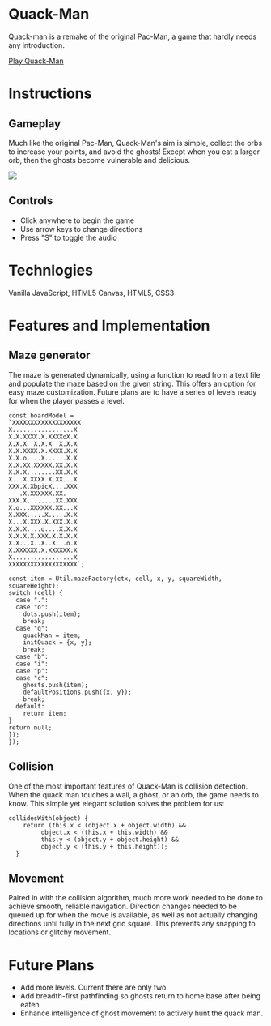 # Quack-Man
Quack-man is a remake of the original Pac-Man, a game that hardly needs any introduction.

[Play Quack-Man](http://www.tomhansen.io/Quack-Man/)

# Instructions

## Gameplay
Much like the original Pac-Man, Quack-Man's aim is simple, collect the orbs to increase your points, and avoid the ghosts! Except when you eat a larger orb, then the ghosts become vulnerable and delicious.

![](https://preview.ibb.co/iFWgKR/quackman.png)

## Controls
- Click anywhere to begin the game
- Use arrow keys to change directions
- Press "S" to toggle the audio


# Technlogies
Vanilla JavaScript, HTML5 Canvas, HTML5, CSS3

# Features and Implementation
## Maze generator
The maze is generated dynamically, using a function to read from a text file and populate the maze based on the given string. This offers an option for easy maze customization. Future plans are to have a series of levels ready for when the player passes a level.
```
const boardModel =
`XXXXXXXXXXXXXXXXXXX
X.................X
X.X.XXXX.X.XXXXoX.X
X.X.X  X.X.X  X.X.X
X.X.XXXX.X.XXXX.X.X
X.X.o....X......X.X
X.X.XX.XXXXX.XX.X.X
X.X.X........XX.X.X
X...X.XXXX X.XX...X
XXX.X.XbpicX....XXX
   .X.XXXXXX.XX.
XXX.X........XX.XXX
X.o...XXXXXX.XX...X
X.XXX.....X.....X.X
X...X.XXX.X.XXX.X.X
X.X.X....q....X.X.X
X.X.X.X.XXX.X.X.X.X
X.X...X..X..X...o.X
X.XXXXXX.X.XXXXXX.X
X.................X
XXXXXXXXXXXXXXXXXXX`;

const item = Util.mazeFactory(ctx, cell, x, y, squareWidth, squareHeight);
switch (cell) {
  case ".":
  case "o":
    dots.push(item);
    break;
  case "q":
    quackMan = item;
    initQuack = {x, y};
    break;
  case "b":
  case "i":
  case "p":
  case "c":
    ghosts.push(item);
    defaultPositions.push({x, y});
    break;
  default:
    return item;
}
return null;
});
});

```

## Collision
One of the most important features of Quack-Man is collision detection. When the quack man touches a wall, a ghost, or an orb, the game needs to know. This simple yet elegant solution solves the problem for us:
```  
collidesWith(object) {
    return (this.x < (object.x + object.width) &&
         object.x < (this.x + this.width) &&
         this.y < (object.y + object.height) &&
         object.y < (this.y + this.height));
  }
```
## Movement
Paired in with the collision algorithm, much more work needed to be done to achieve smooth, reliable navigation. Direction changes needed to be queued up for when the move is available, as well as not actually changing directions until fully in the next grid square. This prevents any snapping to locations or glitchy movement.

# Future Plans
- Add more levels. Current there are only two.
- Add breadth-first pathfinding so ghosts return to home base after being eaten
- Enhance intelligence of ghost movement to actively hunt the quack man.
